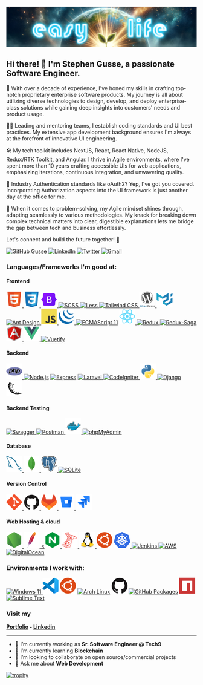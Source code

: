 ![Banner Image](image/EasyLife.jpg)

## Hi there! 👋 I'm Stephen Gusse, a passionate Software Engineer.

🚀 With over a decade of experience, I've honed my skills in crafting top-notch proprietary enterprise software products. My journey is all about utilizing diverse technologies to design, develop, and deploy enterprise-class solutions while gaining deep insights into customers' needs and product usage.

👨‍🏭 Leading and mentoring teams, I establish coding standards and UI best practices. My extensive app development background ensures I'm always at the forefront of innovative UI engineering.

🛠️ My tech toolkit includes NextJS, React, React Native, NodeJS, Redux/RTK Toolkit, and Angular. I thrive in Agile environments, where I've spent more than 10 years crafting accessible UIs for web applications, emphasizing iterations, continuous integration, and unwavering quality.

🔐 Industry Authentication standards like oAuth2? Yep, I've got you covered. Incorporating Authorization aspects into the UI framework is just another day at the office for me.

🧠 When it comes to problem-solving, my Agile mindset shines through, adapting seamlessly to various methodologies. My knack for breaking down complex technical matters into clear, digestible explanations lets me bridge the gap between tech and business effortlessly.

Let's connect and build the future together! 🌟

[![GitHub Gusse](https://img.shields.io/github/followers/easy-life93?label=follow&style=social)](https://github.com/easy-life93)
[![LinkedIn](https://img.shields.io/badge/LinkedIn-Connect-blue?style=social&logo=linkedin)](https://www.linkedin.com/in/your-profile)
[![Twitter](https://img.shields.io/badge/Twitter-Follow-blue?style=social&logo=twitter)](https://twitter.com/yourprofile)
[![Gmail](https://img.shields.io/badge/Gusse-white?style=flat-square&logo=gmail)](mailto:gusse2593@gmail.com)

### Languages/Frameworks I'm good at:

#### Frontend
<a href="https://developer.mozilla.org/en-US/docs/Web/HTML">
  <img alt="HTML5" title="HTML5" src="https://raw.githubusercontent.com/devicons/devicon/master/icons/html5/html5-original.svg" height="42">
</a>
<a href="https://developer.mozilla.org/en-US/docs/Web/CSS">
  <img alt="CSS3" title="CSS3" src="https://raw.githubusercontent.com/devicons/devicon/master/icons/css3/css3-original.svg" height="42">
</a>
<a href="https://getbootstrap.com">
  <img alt="Bootstrap" title="Bootstrap" src="https://raw.githubusercontent.com/devicons/devicon/master/icons/bootstrap/bootstrap-original.svg" height="42">
</a>
<a href="https://sass-lang.com" target="_blank">
  <img alt="SCSS" title="SCSS" src="https://cdn.jsdelivr.net/gh/devicons/devicon/icons/sass/sass-original.svg" height="42">
</a>
<a href="http://lesscss.org" target="_blank">
  <img alt="Less" title="Less" src="https://cdn.jsdelivr.net/gh/devicons/devicon/icons/less/less-plain-wordmark.svg" height="42">
</a>
<a href="https://tailwindcss.com" target="_blank">
  <img alt="Tailwind CSS" title="Tailwind CSS" src="https://upload.wikimedia.org/wikipedia/commons/d/d5/Tailwind_CSS_Logo.svg" height="42">
</a>
<a href="https://wordpress.org">
  <img alt="WordPress" title="WordPress" src="https://raw.githubusercontent.com/devicons/devicon/master/icons/wordpress/wordpress-original.svg" height="42">
</a>
<a href="https://material.io">
  <img alt="Material Design" title="Material Design" src="https://raw.githubusercontent.com/devicons/devicon/master/icons/materialui/materialui-original.svg" height="42">
</a>
<a href="https://antd.com">
  <img alt="Ant Design" title="Ant Design" src="https://gw.alipayobjects.com/zos/rmsportal/KDpgvguMpGfqaHPjicRK.svg" height="42">
</a>
<a href="https://developer.mozilla.org/en-US/docs/Web/JavaScript">
  <img alt="JavaScript" title="JavaScript" src="https://raw.githubusercontent.com/devicons/devicon/master/icons/javascript/javascript-original.svg" height="42">
</a>
<a href="https://jquery.com">
  <img alt="jQuery" title="jQuery" src="https://raw.githubusercontent.com/devicons/devicon/master/icons/jquery/jquery-original.svg" height="42">
</a>
<a href="https://en.wikipedia.org/wiki/ECMAScript"><img alt="ECMAScript 11" title="ECMAScript 11" src="https://github.com/cheesits456/cheesits456/raw/master/icons/ecmascript.png" height="42"></a>
<a href="https://reactjs.org">
  <img alt="React.js" title="React.js" src="https://raw.githubusercontent.com/devicons/devicon/master/icons/react/react-original.svg" height="42">
</a>
<a href="https://redux.js.org" target="_blank">
  <img alt="Redux" title="Redux" src="https://redux.js.org/img/redux-logo-landscape.png" height="42">
</a>
<a href="https://redux-saga.js.org" target="_blank">
  <img alt="Redux-Saga" title="Redux-Saga" src="https://redux-saga.js.org/img/Redux-Saga-Logo.png" height="42">
</a>
<a href="https://angular.io">
  <img alt="Angular" title="Angular" src="https://raw.githubusercontent.com/devicons/devicon/master/icons/angularjs/angularjs-original.svg" height="42">
</a>
<a href="https://vuejs.org">
  <img alt="Vue.js" title="Vue.js" src="https://raw.githubusercontent.com/devicons/devicon/master/icons/vuejs/vuejs-original.svg" height="42">
</a>
<a href="https://vuetifyjs.com" target="_blank">
  <img alt="Vuetify" title="Vuetify" src="https://cdn.vuetifyjs.com/images/logos/logo.svg" height="42">
</a>

#### Backend
<a href="https://www.php.net">
  <img alt="PHP" title="PHP" src="https://raw.githubusercontent.com/devicons/devicon/master/icons/php/php-original.svg" height="42">
</a>
<a href="https://nodejs.org/en/"><img alt="Node.js" title="Node.js" src="https://github.com/cheesits456/cheesits456/raw/master/icons/node.png" height="42"></a>
<a href="https://expressjs.com"><img alt="Express" title="Express" src="https://github.com/cheesits456/cheesits456/raw/master/icons/express.png" height="42"></a>
<a href="https://laravel.com">
  <img alt="Laravel" title="Laravel" src="https://laravel.com/img/logomark.min.svg" height="42">
</a>
<a href="https://codeigniter.com">
  <img alt="CodeIgniter" title="CodeIgniter" src="https://cdnlogo.com/logos/c/50/codeigniter.svg" height="42">
</a>
<a href="https://python.org">
  <img alt="Python" title="Python" src="https://raw.githubusercontent.com/devicons/devicon/master/icons/python/python-original.svg" height="42">
</a>
<a href="https://www.djangoproject.com">
  <img alt="Django" title="Django" src="https://www.djangoproject.com/m/img/logos/django-logo-negative.png" height="42">
</a>
<a href="https://www.flask.pocoo.org">
  <img alt="Flask" title="Flask" src="https://raw.githubusercontent.com/devicons/devicon/master/icons/flask/flask-original.svg" height="42">
</a>

#### Backend Testing
<a href="https://swagger.io">
  <img alt="Swagger" title="Swagger" src="https://avatars.githubusercontent.com/u/7658037?s=200&v=4" height="42">
</a>
<a href="https://www.postman.com">
  <img alt="Postman" title="Postman" src="https://avatars.githubusercontent.com/u/10251060?s=200&v=4" height="42">
</a>
<a href="https://www.docker.com">
  <img alt="Docker" title="Docker" src="https://raw.githubusercontent.com/devicons/devicon/master/icons/docker/docker-original.svg" height="42">
</a>
<a href="https://www.phpmyadmin.net">
  <img alt="phpMyAdmin" title="phpMyAdmin" src="https://www.phpmyadmin.net/static/images/logo-og.png" height="42">
</a>

#### Database
<a href="https://www.mysql.com">
  <img alt="MySQL" title="MySQL" src="https://raw.githubusercontent.com/devicons/devicon/master/icons/mysql/mysql-original.svg" height="42">
</a>
<a href="https://www.mongodb.com">
  <img alt="MongoDB" title="MongoDB" src="https://raw.githubusercontent.com/devicons/devicon/master/icons/mongodb/mongodb-original.svg" height="42">
</a>
<a href="https://www.postgresql.org">
  <img alt="PostgreSQL" title="PostgreSQL" src="https://raw.githubusercontent.com/devicons/devicon/master/icons/postgresql/postgresql-original.svg" height="42">
</a>
<a href="https://www.sqlite.org">
  <img alt="SQLite" title="SQLite" src="https://upload.wikimedia.org/wikipedia/commons/3/38/SQLite370.svg" height="42">
</a>

#### Version Control
<a href="https://git-scm.com">
  <img alt="Git" title="Git" src="https://raw.githubusercontent.com/devicons/devicon/master/icons/git/git-original.svg" height="42">
</a>
<a href="https://github.com">
  <img alt="GitHub" title="GitHub" src="https://raw.githubusercontent.com/devicons/devicon/master/icons/github/github-original.svg" height="42">
</a>
<a href="https://gitlab.com">
  <img alt="GitLab" title="GitLab" src="https://raw.githubusercontent.com/devicons/devicon/master/icons/gitlab/gitlab-original.svg" height="42">
</a>
<a href="https://bitbucket.org">
  <img alt="Bitbucket" title="Bitbucket" src="https://raw.githubusercontent.com/devicons/devicon/master/icons/bitbucket/bitbucket-original.svg" height="42">
</a>
<a href="https://www.atlassian.com/software/jira">
  <img alt="Jira" title="Jira" src="https://raw.githubusercontent.com/devicons/devicon/master/icons/jira/jira-original.svg" height="42">
</a>

#### Web Hosting & cloud
<a href="https://nodejs.org">
  <img alt="Node.js" title="Node.js" src="https://raw.githubusercontent.com/devicons/devicon/master/icons/nodejs/nodejs-original.svg" height="42">
</a>
<a href="https://httpd.apache.org">
  <img alt="Apache HTTP Server" title="Apache HTTP Server" src="https://raw.githubusercontent.com/devicons/devicon/master/icons/apache/apache-original.svg" height="42">
</a>
<a href="https://nginx.org">
  <<img alt="Nginx" title="Nginx" src="https://raw.githubusercontent.com/devicons/devicon/master/icons/nginx/nginx-original.svg" height="42">
</a>
<a href="https://www.microsoft.com/en-us/sql-server">
  <img alt="Microsoft SQL Server" title="Microsoft SQL Server" src="https://raw.githubusercontent.com/devicons/devicon/master/icons/microsoftsqlserver/microsoftsqlserver-plain.svg" height="42">
</a>
<a href="https://www.linux.org">
  <img alt="Linux" title="Linux" src="https://raw.githubusercontent.com/devicons/devicon/master/icons/linux/linux-original.svg" height="42">
</a>
<a href="https://ubuntu.com/"><img alt="Ubuntu" title="Ubuntu" src="https://raw.githubusercontent.com/github/explore/80688e429a7d4ef2fca1e82350fe8e3517d3494d/topics/ubuntu/ubuntu.png" height="42"></a>
<a href="https://kubernetes.io" target="_blank">
  <img alt="Kubernetes" title="Kubernetes" src="https://github.com/kubernetes/kubernetes/raw/master/logo/logo.svg" height="42">
</a>
<a href="https://www.jenkins.io" target="_blank">
  <img alt="Jenkins" title="Jenkins" src="https://www.jenkins.io/images/logos/jenkins/jenkins.svg" height="42">
</a>
<a href="https://aws.amazon.com" target="_blank">
  <img alt="AWS" title="AWS" src="https://upload.wikimedia.org/wikipedia/commons/9/93/Amazon_Web_Services_Logo.svg" height="42">
</a>
<a href="https://www.digitalocean.com" target="_blank">
  <img alt="DigitalOcean" title="DigitalOcean" src="https://upload.wikimedia.org/wikipedia/commons/f/ff/DigitalOcean_logo.svg" height="42">
</a>

### Environments I work with:
<a href="https://www.microsoft.com/windows" target="_blank">
  <img alt="Windows 11" title="Windows 11" src="https://upload.wikimedia.org/wikipedia/commons/8/87/Windows_logo_-_2021.svg" height="42">
</a>
<a href="https:vscode.dev"><img alt="VSCode" title="VSCode" src="https://raw.githubusercontent.com/github/explore/80688e429a7d4ef2fca1e82350fe8e3517d3494d/topics/visual-studio-code/visual-studio-code.png" height="42"></a>
<a href="https://ubuntu.com/"><img alt="Ubuntu" title="Ubuntu" src="https://raw.githubusercontent.com/github/explore/80688e429a7d4ef2fca1e82350fe8e3517d3494d/topics/ubuntu/ubuntu.png" height="42"></a>
<a href="https://www.archlinux.org/"><img alt="Arch Linux" title="Arch Linux" src="https://github.com/cheesits456/cheesits456/raw/master/icons/arch.png" height="42"></a>
<a href="https://github.com/"><img alt="GitHub" title="GitHub" src="https://raw.githubusercontent.com/github/explore/78df643247d429f6cc873026c0622819ad797942/topics/github/github.png" height="42"></a>
<a href="https://github.com/features/packages"><img alt="GitHub Packages" title="GitHub Packages" src="https://github.com/cheesits456/cheesits456/raw/master/icons/packages.png" height="42"></a>
<a href="https://www.npmjs.com"><img alt="NPM" title="NPM" src="https://raw.githubusercontent.com/github/explore/80688e429a7d4ef2fca1e82350fe8e3517d3494d/topics/npm/npm.png" height="42"></a>
<a href="https://www.sublimetext.com/"><img alt="Sublime Text" title="Sublime Text" src="https://avatars1.githubusercontent.com/u/684879?s=200&v=4" height="42"></a>


### Visit my

**[Portfolio](https://easy-life93.github.io) - [Linkedin]()**

---

- 🔭 I’m currently working as **Sr. Software Engineer @ Tech9**
- 🌱 I’m currently learning **Blockchain**
- 👯 I’m looking to collaborate on open source/commercial projects
- 💬 Ask me about **Web Development**

[![trophy](https://github-profile-trophy.vercel.app/?username=easy-life93)](https://github.com/easy-life93/github-profile-trophy)

